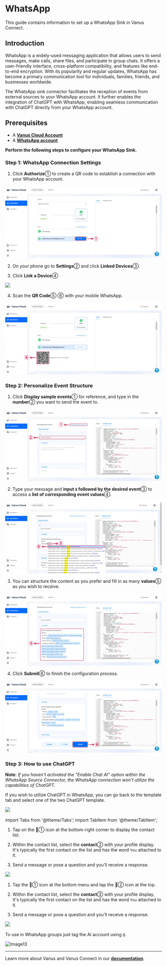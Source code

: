 # WhatsApp

This guide contains information to set up a WhatsApp Sink in Vanus Connect.

## Introduction

WhatsApp is a widely-used messaging application that allows users to send messages, make calls, share files, and participate in group chats. It offers a user-friendly interface, cross-platform compatibility, and features like end-to-end encryption. With its popularity and regular updates, WhatsApp has become a primary communication tool for individuals, families, friends, and businesses worldwide.

The WhatsApp sink connector facilitates the reception of events from external sources to your WhatsApp account. It further enables the integration of ChatGPT with WhatsApp, enabling seamless communication with ChatGPT directly from your WhatsApp account.

## Prerequisites

- A [**Vanus Cloud Account**](https://cloud.vanus.ai)
- A [**WhatsApp account**](https://www.whatsapp.com)

**Perform the following steps to configure your WhatsApp Sink.**

### Step 1: WhatsApp Connection Settings

1. Click **Authorize**①  to create a QR code to establish a connection with your WhatsApp account.

![](images/cloud_whatsapp_1.webp)

2. On your phone go to **Settings**② and click **Linked Devices**③.

3. Click **Link a Device**④

![](images/cloud_whatsapp_3.webp)

4. Scan the **QR Code**⑤ ⑥ with your mobile WhatsApp.

![](images/cloud_whatsapp_5.webp)

### Step 2: Personalize Event Structure

1. Click **Display sample events**① for reference, and type in the **number**② you want to send the event to.

![](images/cloud_whatsapp_6.webp)

2. Type your message and **input `$` followed by the desired event**③ to access a **list of corresponding event values**④.

![](images/cloud_whatsapp_7.webp)

3. You can structure the content as you prefer and fill in as many **values**⑤ as you wish to receive.

![](images/cloud_whatsapp_8.webp)

4. Click **Submit**⑥ to finish the configuration process.

![](images/cloud_whatsapp_9.webp)

### Step 3: How to use ChatGPT

**Note**: *If you haven't activated the "Enable Chat AI" option within the WhatsApp Source Connector, the WhatsApp connection won't utilize the capabilities of ChatGPT.*

If you wish to utilize ChatGPT in WhatsApp, you can go back to the template tab and select one of the two ChatGPT template.

![](images/cloud_whatsapp_4.webp)


import Tabs from '@theme/Tabs';
import TabItem from '@theme/TabItem';

<Tabs>

<TabItem label="Android" value="android">

1. Tap on the 💬① icon at the bottom-right corner to display the contact list.


2. Within the contact list, select the **contact**② with your profile display. It's typically the first contact on the list and has the word `You` attached to it.


3.  Send a message or pose a question and you'll receive a response.

![](images/whatsapp_android_1.webp)


</TabItem>

<TabItem label="iOS" value="ios">

1. Tap the 💬①  icon at the bottom menu and tap the 📝② icon at the top.


2. Within the contact list, select the **contact**③ with your profile display. It's typically the first contact on the list and has the word `You` attached to it.


3. Send a message or pose a question and you'll receive a response.

![](images/whatsapp_ios_1.webp)

</TabItem>

</Tabs>

To use in WhatsApp groups just tag the AI account using `@`.

![Image13](images/whatsapp_groups_1.webp)

---

Learn more about Vanus and Vanus Connect in our [**documentation**](https://docs.vanus.ai).
